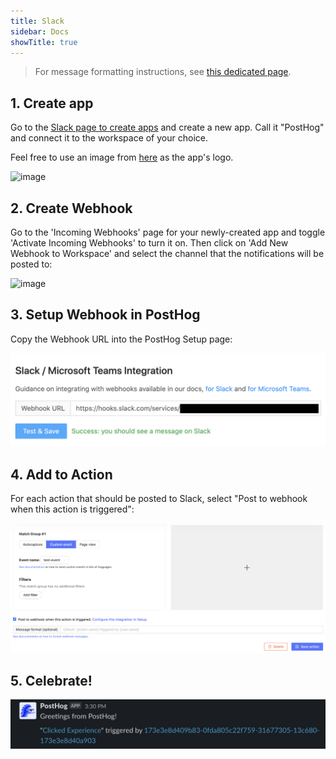 ```yaml
---
title: Slack
sidebar: Docs
showTitle: true
---
```


> For message formatting instructions, see [this dedicated page](/docs/integrate/webhooks/message-formatting).
## 1. Create app
Go to the [Slack page to create apps](https://api.slack.com/apps?new_app=1) and create a new app. Call it "PostHog" and connect it to the workspace of your choice.

Feel free to use an image from [here](/media) as the app's logo.

![image](https://user-images.githubusercontent.com/53387/78574619-86939580-782a-11ea-8617-caf1ffe2783a.png)

## 2. Create Webhook
Go to the 'Incoming Webhooks' page for your newly-created app and toggle 'Activate Incoming Webhooks' to turn it on. Then click on 'Add New Webhook to Workspace' and select the channel that the notifications will be posted to:

![image](https://user-images.githubusercontent.com/53387/78574881-ec801d00-782a-11ea-9b87-8a40e49dd912.png)

## 3. Setup Webhook in PostHog
Copy the Webhook URL into the PostHog Setup page:

![PostHog Add Webhook](../../../images/add-webhook.png)

## 4. Add to Action

For each action that should be posted to Slack, select "Post to webhook when this action is triggered":

![PostHog Edit Action](../../../images/post-action-slack.png)

## 5. Celebrate!

![Slack Message](../../../images/slack-message.png)

